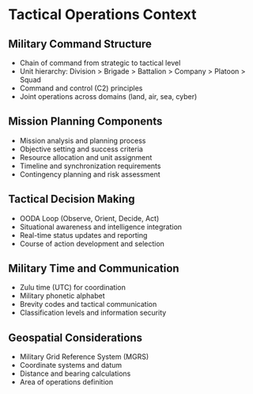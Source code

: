 # Tactical Operations Context

## Military Command Structure
- Chain of command from strategic to tactical level
- Unit hierarchy: Division > Brigade > Battalion > Company > Platoon > Squad
- Command and control (C2) principles
- Joint operations across domains (land, air, sea, cyber)

## Mission Planning Components
- Mission analysis and planning process
- Objective setting and success criteria
- Resource allocation and unit assignment
- Timeline and synchronization requirements
- Contingency planning and risk assessment

## Tactical Decision Making
- OODA Loop (Observe, Orient, Decide, Act)
- Situational awareness and intelligence integration
- Real-time status updates and reporting
- Course of action development and selection

## Military Time and Communication
- Zulu time (UTC) for coordination
- Military phonetic alphabet
- Brevity codes and tactical communication
- Classification levels and information security

## Geospatial Considerations
- Military Grid Reference System (MGRS)
- Coordinate systems and datum
- Distance and bearing calculations
- Area of operations definition
